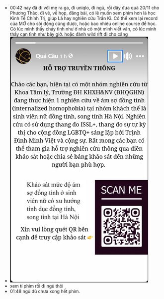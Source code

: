 - 00:42 nay đã đi với mẹ ra ga, đi uniqlo, đi ngủ, rồi dậy đưa quà 20/11 cho Phương Thảo, đi vẽ, về họp, đăng bài, có lẽ muốn xem phim hơn là học Kinh Tế Chính Trị, giúp Lã hay nghiên cứu Trấn Kì. Có thể xem lại record của MỞ cho sôi động cũng được, hoặc bao nhiêu online course để học. Có lúc mình thấy cháy tình như ở nhà cô một mình viết văn, có lúc mình thấy cạn tình như bây giờ. hoặc đánh wild rift đi cho căng
- ![image.png](../assets/image_1700502126241_0.png)
- xem tí phim rồi đi ngủ thôi
- 01:48 ngủ dù chưa xong hết phim.